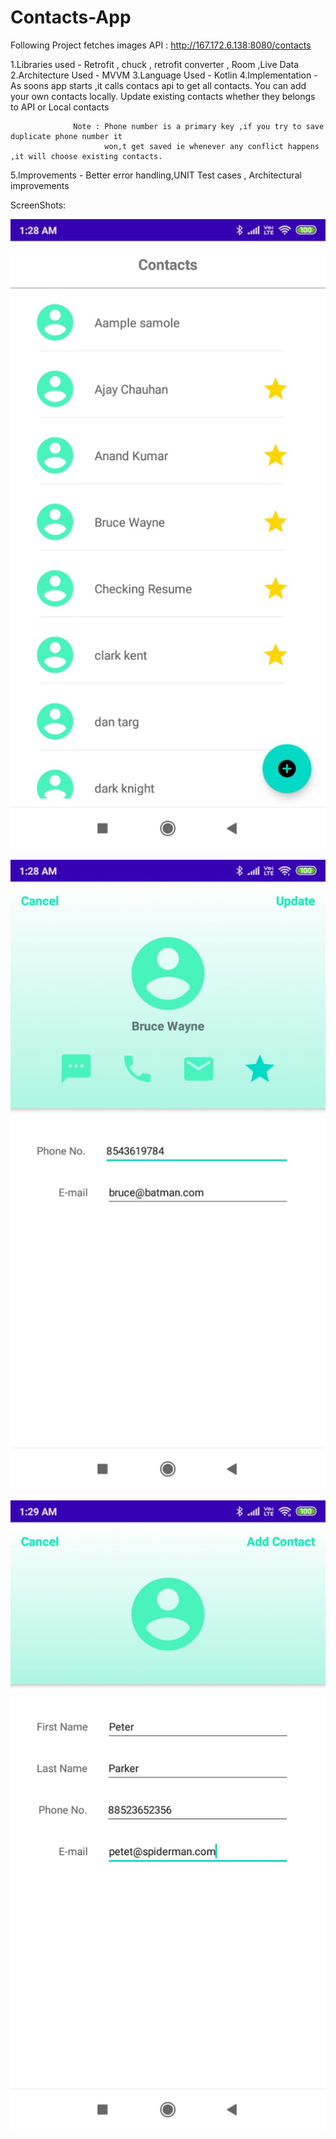 # Contacts-App

Following Project fetches images API : http://167.172.6.138:8080/contacts

1.Libraries used - Retrofit  , chuck , retrofit converter , Room ,Live Data
2.Architecture Used - MVVM
3.Language Used - Kotlin
4.Implementation -  As soons app starts ,it calls contacs api to get all contacts.
                  You can add your own contacts locally.
                  Update existing contacts whether they belongs to API or Local contacts

                  Note : Phone number is a primary key ,if you try to save duplicate phone number it
                         won,t get saved ie whenever any conflict happens ,it will choose existing contacts.



5.Improvements -  Better error handling,UNIT Test cases , Architectural improvements

ScreenShots:

![alt text](https://github.com/meajay/Contacts-App/blob/master/app/Screenshots/WhatsApp%20Image%202020-07-28%20at%201.30.04%20AM.jpeg)


![alt text](https://github.com/meajay/Contacts-App/blob/master/app/Screenshots/WhatsApp%20Image%202020-07-28%20at%201.30.04%20AM%20(1).jpeg)

![alt text](https://github.com/meajay/Contacts-App/blob/master/app/Screenshots/WhatsApp%20Image%202020-07-28%20at%201.30.03%20AM.jpeg)
